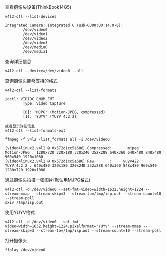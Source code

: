 查看摄像头设备(ThinkBook14G5)

	v4l2-ctl --list-devices

	Integrated Camera: Integrated C (usb-0000:00:14.0-6):
			/dev/video0
			/dev/video1
			/dev/video2
			/dev/video3
			/dev/media0
			/dev/media1

查询详细信息

	v4l2-ctl --device=/dev/video0 --all

查询摄像头能够支持的格式

	v4l2-ctl --list-formats

	ioctl: VIDIOC_ENUM_FMT
			Type: Video Capture

			[0]: 'MJPG' (Motion-JPEG, compressed)
			[1]: 'YUYV' (YUYV 4:2:2)

	或者显示详细信息
	v4l2-ctl --list-formats-ext

	ffmpeg -f v4l2 -list_formats all -i /dev/video0

	[video4linux2,v4l2 @ 0x572d1cc5e680] Compressed:       mjpeg :          Motion-JPEG : 1280x720 320x180 320x240 352x288 640x360 640x480 848x480 960x540 1920x1080
	[video4linux2,v4l2 @ 0x572d1cc5e680] Raw       :     yuyv422 :           YUYV 4:2:2 : 640x480 320x180 320x240 352x288 640x360 848x480 960x540 1280x720 1920x1080

通过摄像头拍摄一张图片(默认用MJPG格式)

	v4l2-ctl -d /dev/video0 --set-fmt-video=width=1632,height=1224 --stream-mmap --stream-skip=3 --stream-to=/tmp/isp.out --stream-count=10 --stream-poll
	sxiv /tmp/isp.out

使用YUYV格式

	v4l2-ctl -d /dev/video0 --set-fmt-video=width=1632,height=1224,pixelformat='YUYV' --stream-mmap --stream-skip=3 --stream-to=/tmp/isp.out --stream-count=10 --stream-poll

打开摄像头

	ffplay /dev/video0
